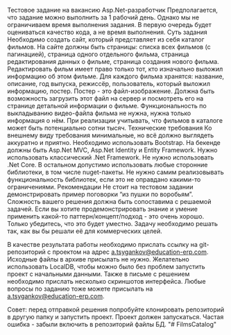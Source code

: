 Тестовое задание на вакансию Asp.Net-разработчик
Предполагается, что задание можно выполнить за 1 рабочий день. Однако мы не ограничиваем время выполнения задания. В первую очередь будет оцениваться качество кода, а не время выполнения.
Суть задания
Необходимо создать сайт, который представляет из себя каталог фильмов. На сайте должны быть страницы: списка всех фильмов (с пагинацией), страница одного отдельного фильма, страница редактирования данных о фильме, страница создания нового фильма. Редактировать фильм имеет право только тот, кто изначально выложил информацию об этом фильме. Для каждого фильма хранятся: название, описание, год выпуска, режиссёр, пользователь, который выложил информацию, постер. Постер - это файл-изображение. Должна быть возможность загрузить этот файл на сервер и посмотреть его на странице детальной информации о фильме. Функциональность по выкладыванию видео-файла фильма не нужна, нужна только информация о нём. При реализации учитывать, что фильмов в каталоге может быть потенциально сотни тысяч.
Технические требования
Ко внешнему виду требования минимальные, но всё должно выглядеть аккуратно и приятно. Необходимо использовать Bootstrap. На бекенде должны быть Asp.Net MVC, Asp.Net Identity и Entity Framework. Нужно использовать классический .Net Framework. Не нужно использовать .Net Core. В остальном допустимо использовать любые сторонние библиотеки, в том числе nuget-пакеты. Не нужно самим реализовывать функциональность библиотек, если это не оправдано какими-то ограничениями.
Рекомендации
Не стоит на тестовом задании демонстрировать пример поговорки “из пушки по воробьям”. Сложность вашего решения должна быть сопоставима с решаемой задачей. Если вы хотите продемонстрировать знание и умение применить какой-то паттерн/концепт/подход - это очень хорошо. Только убедитесь, что это будет уместно. Задачу необходимо решать так, как вы бы решали её для коммерческих целей.

В качестве результата работы необходимо прислать ссылку на git-репозиторий с проектом на адрес a.tsygankov@education-erp.com. Исходные файлы в архиве присылать не нужно. Желательно использовать LocalDB, чтобы можно было без проблем запустить проект с начальными данными. Также в письме с решением необходимо прислать несколько скриншотов интерфейса. Любые вопросы по заданию тоже можете присылать на a.tsygankov@education-erp.com. 

Совет: перед отправкой решения попробуйте клонировать репозиторий в другую папку и запустить проект. Проект должен запускаться. Частая ошибка - забыли включить в репозиторий файлы БД.
"# FilmsCatalog" 
